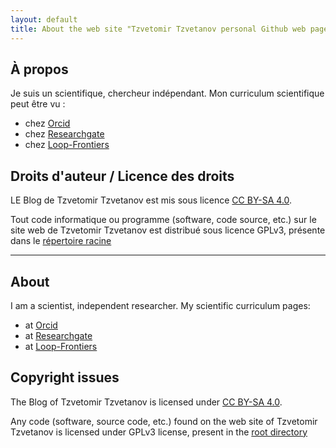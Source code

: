 ```yaml
---
layout: default
title: About the web site "Tzvetomir Tzvetanov personal Github web page"
---
```


## À propos ##

Je suis un scientifique, chercheur indépendant. Mon curriculum scientifique peut être vu :
- chez [Orcid](https://orcid.org/0000-0002-2553-4741)
- chez [Researchgate](https://www.researchgate.net/profile/Tzvetomir_Tzvetanov)
- chez [Loop-Frontiers](https://loop.frontiersin.org/people/17380/overview)

## Droits d'auteur / Licence des droits ##

LE Blog de Tzvetomir Tzvetanov est mis sous licence [CC BY-SA 4.0](https://creativecommons.org/licenses/by-sa/4.0).

Tout code  informatique ou programme (software, code source, etc.) sur le site web de Tzvetomir Tzvetanov est distribué sous licence GPLv3, présente dans le [répertoire racine](https://github.com/tzvet/tzvet.github.io)

------

## About ##

I am a scientist, independent researcher. My scientific curriculum pages:
- at [Orcid](https://orcid.org/0000-0002-2553-4741)
- at [Researchgate](https://www.researchgate.net/profile/Tzvetomir_Tzvetanov)
- at [Loop-Frontiers](https://loop.frontiersin.org/people/17380/overview)

## Copyright issues ##

The Blog of Tzvetomir Tzvetanov is licensed under [CC BY-SA 4.0](https://creativecommons.org/licenses/by-sa/4.0).

Any code (software, source code, etc.) found on the web site of Tzvetomir Tzvetanov is licensed under GPLv3 license, present in the [root directory](https://github.com/tzvet/tzvet.github.io)
